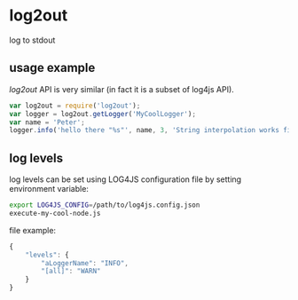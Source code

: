 # log2out
log to stdout

## usage example
*log2out* API is very similar (in fact it is a subset of log4js API).


```javascript
var log2out = require('log2out');
var logger = log2out.getLogger('MyCoolLogger');
var name = 'Peter';
logger.info('hello there "%s"', name, 3, 'String interpolation works fine.');
```
## log levels
log levels can be set using LOG4JS configuration file by setting environment variable:

```bash
export LOG4JS_CONFIG=/path/to/log4js.config.json
execute-my-cool-node.js
```

file example:
```javascript
{
    "levels": {
        "aLoggerName": "INFO",
        "[all]": "WARN"
    }
}
```
